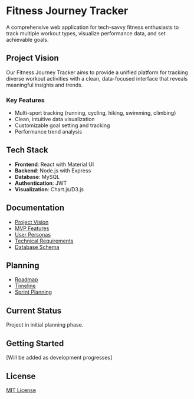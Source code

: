 # Fitness Journey Tracker

A comprehensive web application for tech-savvy fitness enthusiasts to track multiple workout types, visualize performance data, and set achievable goals.

## Project Vision

Our Fitness Journey Tracker aims to provide a unified platform for tracking diverse workout activities with a clean, data-focused interface that reveals meaningful insights and trends.

### Key Features
- Multi-sport tracking (running, cycling, hiking, swimming, climbing)
- Clean, intuitive data visualization
- Customizable goal setting and tracking
- Performance trend analysis

## Tech Stack
- **Frontend**: React with Material UI
- **Backend**: Node.js with Express
- **Database**: MySQL
- **Authentication**: JWT
- **Visualization**: Chart.js/D3.js

## Documentation
- [Project Vision](docs/project-vision.md)
- [MVP Features](docs/mvp-features.md)
- [User Personas](docs/user-personas.md)
- [Technical Requirements](docs/technical-requirements.md)
- [Database Schema](docs/database-schema.md)

## Planning
- [Roadmap](planning/roadmap.md)
- [Timeline](planning/timeline.md)
- [Sprint Planning](planning/sprints.md)

## Current Status
Project in initial planning phase.

## Getting Started
[Will be added as development progresses]

## License
[MIT License](LICENSE)